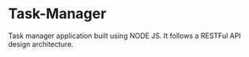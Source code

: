 # Task-Manager

Task manager application built using NODE JS. It follows a RESTFul API design architecture.
